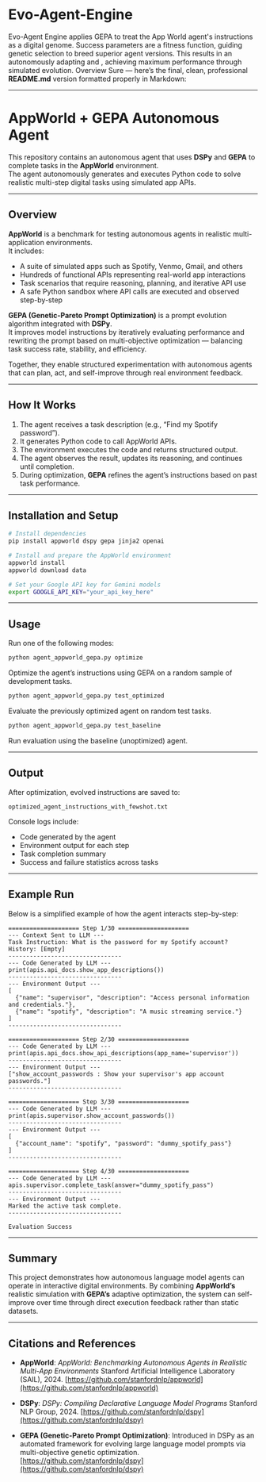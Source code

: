 # Evo-Agent-Engine
Evo-Agent Engine applies GEPA to treat the App World agent's instructions as a digital genome. Success parameters are a fitness function, guiding genetic selection to breed superior agent versions. This results in an autonomously adapting and , achieving maximum performance through simulated evolution.
Overview
Sure — here’s the final, clean, professional **README.md** version formatted properly in Markdown:

---

# AppWorld + GEPA Autonomous Agent

This repository contains an autonomous agent that uses **DSPy** and **GEPA** to complete tasks in the **AppWorld** environment.  
The agent autonomously generates and executes Python code to solve realistic multi-step digital tasks using simulated app APIs.

---

## Overview

**AppWorld** is a benchmark for testing autonomous agents in realistic multi-application environments.  
It includes:

- A suite of simulated apps such as Spotify, Venmo, Gmail, and others  
- Hundreds of functional APIs representing real-world app interactions  
- Task scenarios that require reasoning, planning, and iterative API use  
- A safe Python sandbox where API calls are executed and observed step-by-step  

**GEPA (Genetic-Pareto Prompt Optimization)** is a prompt evolution algorithm integrated with **DSPy**.  
It improves model instructions by iteratively evaluating performance and rewriting the prompt based on multi-objective optimization — balancing task success rate, stability, and efficiency.

Together, they enable structured experimentation with autonomous agents that can plan, act, and self-improve through real environment feedback.

---

## How It Works

1. The agent receives a task description (e.g., “Find my Spotify password”).  
2. It generates Python code to call AppWorld APIs.  
3. The environment executes the code and returns structured output.  
4. The agent observes the result, updates its reasoning, and continues until completion.  
5. During optimization, **GEPA** refines the agent’s instructions based on past task performance.

---

## Installation and Setup

```bash
# Install dependencies
pip install appworld dspy gepa jinja2 openai

# Install and prepare the AppWorld environment
appworld install
appworld download data

# Set your Google API key for Gemini models
export GOOGLE_API_KEY="your_api_key_here"
````

---

## Usage

Run one of the following modes:

```bash
python agent_appworld_gepa.py optimize
```

Optimize the agent’s instructions using GEPA on a random sample of development tasks.

```bash
python agent_appworld_gepa.py test_optimized
```

Evaluate the previously optimized agent on random test tasks.

```bash
python agent_appworld_gepa.py test_baseline
```

Run evaluation using the baseline (unoptimized) agent.

---

## Output

After optimization, evolved instructions are saved to:

```
optimized_agent_instructions_with_fewshot.txt
```

Console logs include:

* Code generated by the agent
* Environment output for each step
* Task completion summary
* Success and failure statistics across tasks

---

## Example Run

Below is a simplified example of how the agent interacts step-by-step:

```
==================== Step 1/30 ====================
--- Context Sent to LLM ---
Task Instruction: What is the password for my Spotify account?
History: [Empty]
--------------------------------
--- Code Generated by LLM ---
print(apis.api_docs.show_app_descriptions())
--------------------------------
--- Environment Output ---
[
  {"name": "supervisor", "description": "Access personal information and credentials."},
  {"name": "spotify", "description": "A music streaming service."}
]
--------------------------------

==================== Step 2/30 ====================
--- Code Generated by LLM ---
print(apis.api_docs.show_api_descriptions(app_name='supervisor'))
--------------------------------
--- Environment Output ---
["show_account_passwords : Show your supervisor's app account passwords."]
--------------------------------

==================== Step 3/30 ====================
--- Code Generated by LLM ---
print(apis.supervisor.show_account_passwords())
--------------------------------
--- Environment Output ---
[
  {"account_name": "spotify", "password": "dummy_spotify_pass"}
]
--------------------------------

==================== Step 4/30 ====================
--- Code Generated by LLM ---
apis.supervisor.complete_task(answer="dummy_spotify_pass")
--------------------------------
--- Environment Output ---
Marked the active task complete.
--------------------------------

Evaluation Success
```

---

## Summary

This project demonstrates how autonomous language model agents can operate in interactive digital environments.
By combining **AppWorld’s** realistic simulation with **GEPA’s** adaptive optimization, the system can self-improve over time through direct execution feedback rather than static datasets.

---

## Citations and References

* **AppWorld**: *AppWorld: Benchmarking Autonomous Agents in Realistic Multi-App Environments*
  Stanford Artificial Intelligence Laboratory (SAIL), 2024.
  [https://github.com/stanfordnlp/appworld](https://github.com/stanfordnlp/appworld)

* **DSPy**: *DSPy: Compiling Declarative Language Model Programs*
  Stanford NLP Group, 2024.
  [https://github.com/stanfordnlp/dspy](https://github.com/stanfordnlp/dspy)

* **GEPA (Genetic-Pareto Prompt Optimization)**: Introduced in DSPy as an automated framework for evolving large language model prompts via multi-objective genetic optimization.
  [https://github.com/stanfordnlp/dspy](https://github.com/stanfordnlp/dspy)

```
